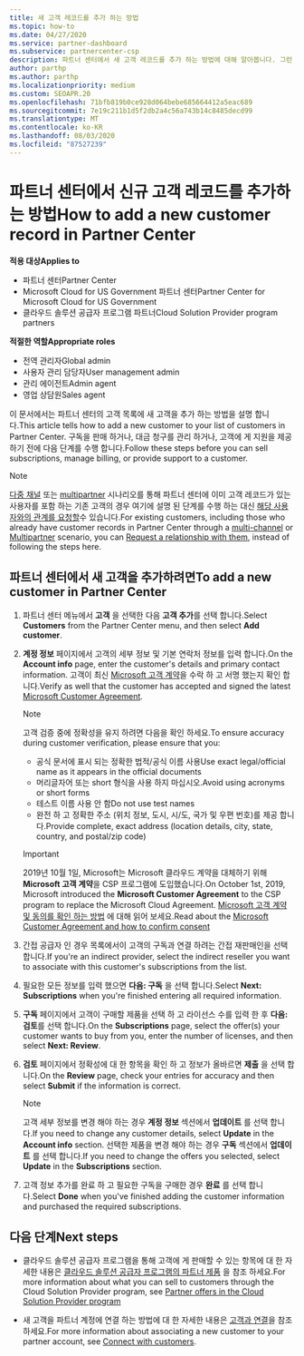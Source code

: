 ```yaml
---
title: 새 고객 레코드를 추가 하는 방법
ms.topic: how-to
ms.date: 04/27/2020
ms.service: partner-dashboard
ms.subservice: partnercenter-csp
description: 파트너 센터에서 새 고객 레코드를 추가 하는 방법에 대해 알아봅니다. 그런 다음 고객 구독을 판매 하거나, 대금 청구를 관리 하거나, 고객 지원 서비스를 제공할 수 있습니다.
author: parthp
ms.author: parthp
ms.localizationpriority: medium
ms.custom: SEOAPR.20
ms.openlocfilehash: 71bfb819b0ce928d064bebe685664412a5eac689
ms.sourcegitcommit: 7e19c211b1d5f2db2a4c56a743b14c8485decd99
ms.translationtype: MT
ms.contentlocale: ko-KR
ms.lasthandoff: 08/03/2020
ms.locfileid: "87527239"
---
```

# <a name="how-to-add-a-new-customer-record-in-partner-center"></a><span data-ttu-id="b9e6a-104">파트너 센터에서 신규 고객 레코드를 추가하는 방법</span><span class="sxs-lookup"><span data-stu-id="b9e6a-104">How to add a new customer record in Partner Center</span></span>

<span data-ttu-id="b9e6a-105">**적용 대상**</span><span class="sxs-lookup"><span data-stu-id="b9e6a-105">**Applies to**</span></span>

- <span data-ttu-id="b9e6a-106">파트너 센터</span><span class="sxs-lookup"><span data-stu-id="b9e6a-106">Partner Center</span></span>
- <span data-ttu-id="b9e6a-107">Microsoft Cloud for US Government 파트너 센터</span><span class="sxs-lookup"><span data-stu-id="b9e6a-107">Partner Center for Microsoft Cloud for US Government</span></span>
- <span data-ttu-id="b9e6a-108">클라우드 솔루션 공급자 프로그램 파트너</span><span class="sxs-lookup"><span data-stu-id="b9e6a-108">Cloud Solution Provider program partners</span></span>

<span data-ttu-id="b9e6a-109">**적절한 역할**</span><span class="sxs-lookup"><span data-stu-id="b9e6a-109">**Appropriate roles**</span></span>

- <span data-ttu-id="b9e6a-110">전역 관리자</span><span class="sxs-lookup"><span data-stu-id="b9e6a-110">Global admin</span></span>
- <span data-ttu-id="b9e6a-111">사용자 관리 담당자</span><span class="sxs-lookup"><span data-stu-id="b9e6a-111">User management admin</span></span>
- <span data-ttu-id="b9e6a-112">관리 에이전트</span><span class="sxs-lookup"><span data-stu-id="b9e6a-112">Admin agent</span></span>
- <span data-ttu-id="b9e6a-113">영업 상담원</span><span class="sxs-lookup"><span data-stu-id="b9e6a-113">Sales agent</span></span>

<span data-ttu-id="b9e6a-114">이 문서에서는 파트너 센터의 고객 목록에 새 고객을 추가 하는 방법을 설명 합니다.</span><span class="sxs-lookup"><span data-stu-id="b9e6a-114">This article tells how to add a new customer to your list of customers in Partner Center.</span></span> <span data-ttu-id="b9e6a-115">구독을 판매 하거나, 대금 청구를 관리 하거나, 고객에 게 지원을 제공 하기 전에 다음 단계를 수행 합니다.</span><span class="sxs-lookup"><span data-stu-id="b9e6a-115">Follow these steps before you can sell subscriptions, manage billing, or provide support to a customer.</span></span>

>[!NOTE]
><span data-ttu-id="b9e6a-116">[다중 채널](multichannel.md) 또는 [multipartner](multipartner.md) 시나리오를 통해 파트너 센터에 이미 고객 레코드가 있는 사용자를 포함 하는 기존 고객의 경우 여기에 설명 된 단계를 수행 하는 대신 [해당 사용자와의 관계를 요청할](request-a-relationship-with-a-customer.md)수 있습니다.</span><span class="sxs-lookup"><span data-stu-id="b9e6a-116">For existing customers, including those who already have customer records in Partner Center through a [multi-channel](multichannel.md) or [Multipartner](multipartner.md) scenario, you can [Request a relationship with them](request-a-relationship-with-a-customer.md), instead of following the steps here.</span></span>

## <a name="to-add-a-new-customer-in-partner-center"></a><span data-ttu-id="b9e6a-117">파트너 센터에서 새 고객을 추가하려면</span><span class="sxs-lookup"><span data-stu-id="b9e6a-117">To add a new customer in Partner Center</span></span>

1. <span data-ttu-id="b9e6a-118">파트너 센터 메뉴에서 **고객** 을 선택한 다음 **고객 추가**를 선택 합니다.</span><span class="sxs-lookup"><span data-stu-id="b9e6a-118">Select **Customers** from the Partner Center menu, and then select **Add customer**.</span></span>

2. <span data-ttu-id="b9e6a-119">**계정 정보** 페이지에서 고객의 세부 정보 및 기본 연락처 정보를 입력 합니다.</span><span class="sxs-lookup"><span data-stu-id="b9e6a-119">On the **Account info** page, enter the customer's details and primary contact information.</span></span> <span data-ttu-id="b9e6a-120">고객이 최신 [Microsoft 고객 계약](agreements.md)을 수락 하 고 서명 했는지 확인 합니다.</span><span class="sxs-lookup"><span data-stu-id="b9e6a-120">Verify as well that the customer has accepted and signed the latest [Microsoft Customer Agreement](agreements.md).</span></span>

   >[!NOTE]
   >
   ><span data-ttu-id="b9e6a-121">고객 검증 중에 정확성을 유지 하려면 다음을 확인 하세요.</span><span class="sxs-lookup"><span data-stu-id="b9e6a-121">To ensure accuracy during customer verification, please ensure that you:</span></span>
   >
   >- <span data-ttu-id="b9e6a-122">공식 문서에 표시 되는 정확한 법적/공식 이름 사용</span><span class="sxs-lookup"><span data-stu-id="b9e6a-122">Use exact legal/official name as it appears in the official documents</span></span>
   >- <span data-ttu-id="b9e6a-123">머리글자어 또는 short 형식을 사용 하지 마십시오.</span><span class="sxs-lookup"><span data-stu-id="b9e6a-123">Avoid using acronyms or short forms</span></span>
   >- <span data-ttu-id="b9e6a-124">테스트 이름 사용 안 함</span><span class="sxs-lookup"><span data-stu-id="b9e6a-124">Do not use test names</span></span>
   >- <span data-ttu-id="b9e6a-125">완전 하 고 정확한 주소 (위치 정보, 도시, 시/도, 국가 및 우편 번호)를 제공 합니다.</span><span class="sxs-lookup"><span data-stu-id="b9e6a-125">Provide complete, exact address (location details, city, state, country, and postal/zip code)</span></span>

   >[!IMPORTANT]
   > <span data-ttu-id="b9e6a-126">2019년 10월 1일, Microsoft는 Microsoft 클라우드 계약을 대체하기 위해 **Microsoft 고객 계약**을 CSP 프로그램에 도입했습니다.</span><span class="sxs-lookup"><span data-stu-id="b9e6a-126">On October 1st, 2019, Microsoft introduced the **Microsoft Customer Agreement** to the CSP program to replace the Microsoft Cloud Agreement.</span></span> <span data-ttu-id="b9e6a-127">[Microsoft 고객 계약 및 동의를 확인 하는 방법](confirm-customer-agreement.md) 에 대해 읽어 보세요.</span><span class="sxs-lookup"><span data-stu-id="b9e6a-127">Read about the [Microsoft Customer Agreement and how to confirm consent](confirm-customer-agreement.md)</span></span>
  
3. <span data-ttu-id="b9e6a-128">간접 공급자 인 경우 목록에서이 고객의 구독과 연결 하려는 간접 재판매인을 선택 합니다.</span><span class="sxs-lookup"><span data-stu-id="b9e6a-128">If you're an indirect provider, select the indirect reseller you want to associate with this customer's subscriptions from the list.</span></span>

4. <span data-ttu-id="b9e6a-129">필요한 모든 정보를 입력 했으면 **다음: 구독** 을 선택 합니다.</span><span class="sxs-lookup"><span data-stu-id="b9e6a-129">Select **Next: Subscriptions** when you're finished entering all required information.</span></span>

5. <span data-ttu-id="b9e6a-130">**구독** 페이지에서 고객이 구매할 제품을 선택 하 고 라이선스 수를 입력 한 후 **다음: 검토**를 선택 합니다.</span><span class="sxs-lookup"><span data-stu-id="b9e6a-130">On the **Subscriptions** page, select the offer(s) your customer wants to buy from you, enter the number of licenses, and then select **Next: Review**.</span></span>

6. <span data-ttu-id="b9e6a-131">**검토** 페이지에서 정확성에 대 한 항목을 확인 하 고 정보가 올바르면 **제출** 을 선택 합니다.</span><span class="sxs-lookup"><span data-stu-id="b9e6a-131">On the **Review** page, check your entries for accuracy and then select **Submit** if the information is correct.</span></span>

   >[!NOTE]
   ><span data-ttu-id="b9e6a-132">고객 세부 정보를 변경 해야 하는 경우 **계정 정보** 섹션에서 **업데이트** 를 선택 합니다.</span><span class="sxs-lookup"><span data-stu-id="b9e6a-132">If you need to change any customer details, select **Update** in the **Account info** section.</span></span> <span data-ttu-id="b9e6a-133">선택한 제품을 변경 해야 하는 경우 **구독** 섹션에서 **업데이트** 를 선택 합니다.</span><span class="sxs-lookup"><span data-stu-id="b9e6a-133">If you need to change the offers you selected, select **Update** in the **Subscriptions** section.</span></span>

7. <span data-ttu-id="b9e6a-134">고객 정보 추가를 완료 하 고 필요한 구독을 구매한 경우 **완료** 를 선택 합니다.</span><span class="sxs-lookup"><span data-stu-id="b9e6a-134">Select **Done** when you've finished adding the customer information and purchased the required subscriptions.</span></span>

## <a name="next-steps"></a><span data-ttu-id="b9e6a-135">다음 단계</span><span class="sxs-lookup"><span data-stu-id="b9e6a-135">Next steps</span></span>

- <span data-ttu-id="b9e6a-136">클라우드 솔루션 공급자 프로그램을 통해 고객에 게 판매할 수 있는 항목에 대 한 자세한 내용은 [클라우드 솔루션 공급자 프로그램의 파트너 제품](csp-offers.md) 을 참조 하세요.</span><span class="sxs-lookup"><span data-stu-id="b9e6a-136">For more information about what you can sell to customers through the Cloud Solution Provider program, see [Partner offers in the Cloud Solution Provider program](csp-offers.md)</span></span>

- <span data-ttu-id="b9e6a-137">새 고객을 파트너 계정에 연결 하는 방법에 대 한 자세한 내용은 [고객과 연결](customer-accounts.md)을 참조 하세요.</span><span class="sxs-lookup"><span data-stu-id="b9e6a-137">For more information about associating a new customer to your partner account, see [Connect with customers](customer-accounts.md).</span></span>

